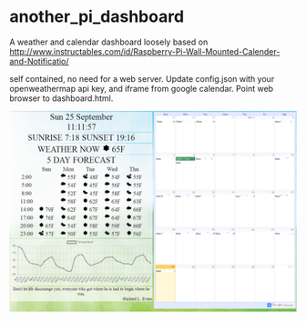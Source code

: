 # another_pi_dashboard

A weather and calendar dashboard loosely based on http://www.instructables.com/id/Raspberry-Pi-Wall-Mounted-Calender-and-Notificatio/

self contained, no need for a web server. Update config.json with your openweathermap api key, and iframe from google calendar. 
Point web browser to dashboard.html.

![Screenshot](/screenshot.png?raw=true "Screenshot")
